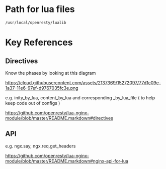 # Path for lua files

`/usr/local/openresty/lualib`


# Key References

## Directives

Know the phases by looking at this diagram 

https://cloud.githubusercontent.com/assets/2137369/15272097/77d1c09e-1a37-11e6-97ef-d9767035fc3e.png


e.g. inity_by_lua, content_by_lua and corresponding  _by_lua_file ( to help keep code out of configs )

https://github.com/openresty/lua-nginx-module/blob/master/README.markdown#directives



## API 

e.g. ngx.say, ngx.req.get_headers

https://github.com/openresty/lua-nginx-module/blob/master/README.markdown#nginx-api-for-lua